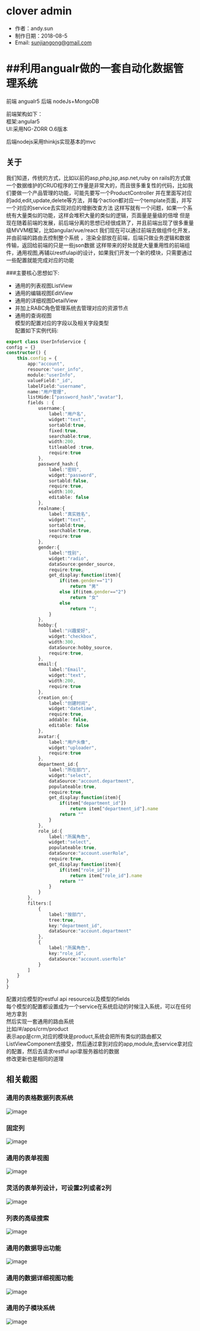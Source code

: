 clover admin
=========================
* 作者：andy.sun
* 制作日期：2018-08-5
* Email: sunjiangong@gmail.com

##利用angualr做的一套自动化数据管理系统
====

前端 angualr5
后端 nodeJs+MongoDB

前端架构如下：<br>
   框架:angular5<br>
   UI:采用NG-ZORR O.6版本<br>

后端nodejs采用thinkjs实现基本的mvc

关于
------------------------
> 
我们知道，传统的方式，比如以前的asp,php,jsp,asp.net,ruby on rails的方式做一个数据维护的CRUD程序的工作量是非常大的，而且很多重复性的代码，比如我们要做一个产品管理的功能，可能先要写一个ProductController
并在里面写对应的add,edit,update,delete等方法，并每个action都对应一个template页面，并写一个对应的service去实现对应的增删改查方法
这样写就有一个问题，如果一个系统有大量类似的功能，这样会堆积大量的类似的逻辑，页面量是量级的倍增
但是现在随着前端的发展，前后端分离的思想已经很成熟了，并且前端出现了很多重量级MVVM框架，比如angular/vue/react
我们现在可以通过前端去做组件化开发，并由前端的路由去控制整个系统
，渲染全部放在前端，后端只做业务逻辑和数据传输，返回给前端的只是一些json数据
这样带来的好处就是大量重用性的前端组件，通用视图,再辅以restfulapi的设计，如果我们开发一个新的模块，只需要通过一些配置就能完成对应的功能

###主要核心思想如下:
- 通用的列表视图ListView
- 通用的编辑视图EditView
- 通用的详细视图DetailView
- 并加上RABC角色管理系统去管理对应的资源节点
- 通用的查询视图<br>
模型的配置对应的字段以及相关字段类型<br>
配置如下实例代码:<br>
``` Typescript
export class UserInfoService {
config = {}
constructor() {
    this.config = {
        app:"account",
        resource:"user_info",
        module:"userInfo",
        valueField:"_id",
        labelField:"username",
        name:"用户管理",
        listHide:["password_hash","avatar"],
        fields : {
            username:{
                label:"用户名",
                widget:"text",
                sortabld:true,
                fixed:true,
                searchable:true,
                width:200,
                titleabled :true,
                require:true
            },
            password_hash:{
                label:"密码",
                widget:"password",
                sortabld:false,
                require:true,
                width:100,
                editable: false
            },
            realname:{
                label:"真实姓名",
                widget:"text",
                sortabld:true,
                searchable:true,
                require:true
            },
            gender:{
                label:"性别",
                widget:"radio",
                dataSource:gender_source,
                require:true,
                get_display:function(item){
                    if(item.gender=="1")
                        return "男"
                    else if(item.gender=="2")
                        return "女"
                    else
                        return "";
                }
            },
            hobby:{
                label:"兴趣爱好",
                widget:"checkbox",
                width:300,
                dataSource:hobby_source,
                require:true,
            },
            email:{
                label:"Email",
                widget:"text",
                width:200,
                require:true
            },
            creation_on:{
                label:"创建时间",
                widget:"datetime",
                require:true,
                addable: false,
                editable: false
            },
            avatar:{
                label:"用户头像",
                widget:"uploader",
                require:true
            },
            department_id:{
                label:"所在部门",
                widget:"select",
                dataSource:"account.department",
                populateable:true,
                require:true,
                get_display:function(item){
                    if(item["department_id"])
                        return item["department_id"].name
                    return ""
                }
            },
            role_id:{
                label:"所属角色",
                widget:"select",
                populateable:true,
                dataSource:"account.userRole",
                require:true,
                get_display:function(item){
                    if(item["role_id"])
                        return item["role_id"].name
                    return ""
                }
            }
        },
        filters:[
            {
                label:"按部门",
                tree:true,
                key:"department_id",
                dataSource:"account.department"
            },
            {
                label:"所属角色",
                key:"role_id",
                dataSource:"account.userRole"
            }
        ]
    }
}
}
```
配置对应模型的restful api resource以及模型的fields<br>
每个模型的配置都设置成为一个service在系统启动的时候注入系统，可以在任何地方拿到<br>
然后实现一套通用的路由系统<br>
比如/#/apps/crm/product<br>
表示app是crm,对应的模块是product,系统会把所有类似的路由都又
ListViewComponent去接受，然后通过拿到对应的app,module,去service拿对应的配置，然后去请求restful api拿服务器给的数据<br>
修改更新也是相同的道理

## 相关截图

### 通用的表格数据列表系统
![image](https://raw.githubusercontent.com/sunjianghong/clover-admin/master/screenshots/table-view.jpg)
### 固定列
![image](https://raw.githubusercontent.com/sunjianghong/clover-admin/master/screenshots/fix-column.jpg)
### 通用的表单视图
![image](https://raw.githubusercontent.com/sunjianghong/clover-admin/master/screenshots/form-view.jpg)
### 灵活的表单列设计，可设置2列或者2列
![image](https://raw.githubusercontent.com/sunjianghong/clover-admin/master/screenshots/form-single.jpg)
### 列表的高级搜索
![image](https://raw.githubusercontent.com/sunjianghong/clover-admin/master/screenshots/search.jpg)
### 通用的数据导出功能
![image](https://raw.githubusercontent.com/sunjianghong/clover-admin/master/screenshots/data-export.jpg)
### 通用的数据详细视图功能
![image](https://raw.githubusercontent.com/sunjianghong/clover-admin/master/screenshots/detail-view.jpg)
### 通用的子模块系统
![image](https://raw.githubusercontent.com/sunjianghong/clover-admin/master/screenshots/sub-module.jpg)